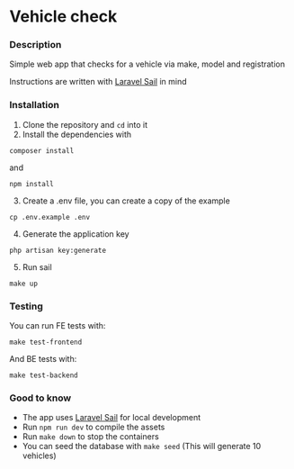 # Vehicle check
### Description
Simple web app that checks for a vehicle via make, model and registration

Instructions are written with [Laravel Sail](https://laravel.com/docs/10.x/sail) in mind
### Installation
1. Clone the repository and `cd` into it
2. Install the dependencies with
```
composer install
```
and
```
npm install
```
3. Create a .env file, you can create a copy of the example
```
cp .env.example .env
```
4. Generate the application key
```
php artisan key:generate
```
5. Run sail
```
make up
```

### Testing
You can run FE tests with:
```
make test-frontend
```
And BE tests with:
```
make test-backend
```

### Good to know
- The app uses [Laravel Sail](https://laravel.com/docs/10.x/sail) for local development
- Run `npm run dev` to compile the assets
- Run `make down` to stop the containers
- You can seed the database with `make seed` (This will generate 10 vehicles)
